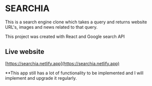 # SEARCHIA
This is a search engine clone which takes a query and returns website URL's, images and news related to that query.

This project was created with React and Google search API

## Live website
[https://searchia.netlify.app](https://searchia.netlify.app)

**This app still has a lot of functionality to be implemented and I will implement and upgrade it regularly.